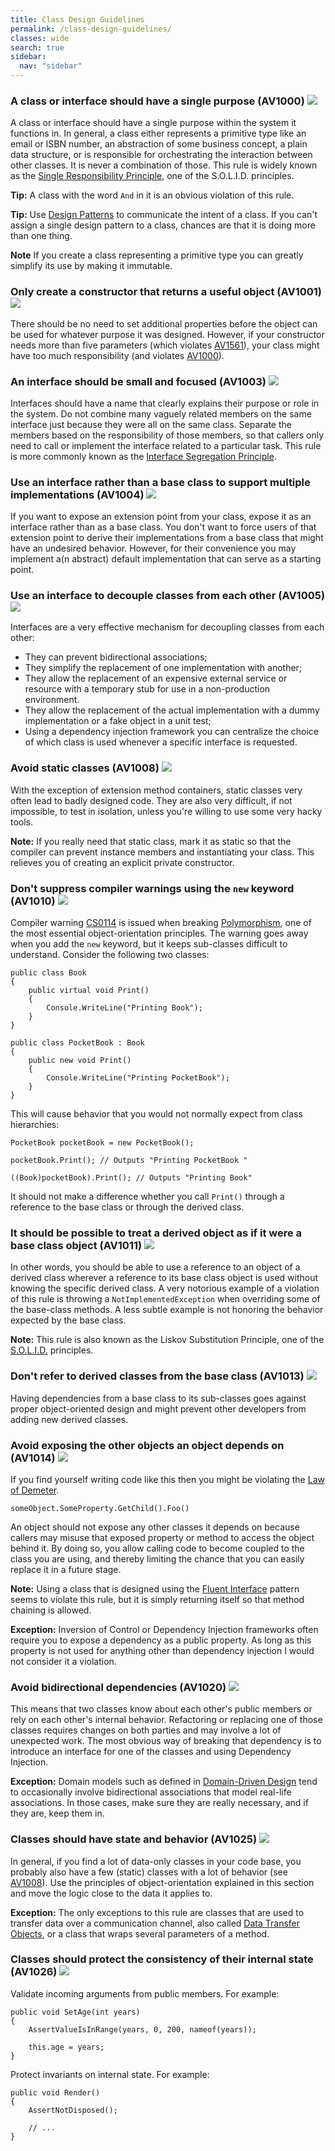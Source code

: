 ```yaml
---
title: Class Design Guidelines
permalink: /class-design-guidelines/
classes: wide
search: true
sidebar:
  nav: "sidebar"
---
```


### <a name="av1000"></a> A class or interface should have a single purpose (AV1000) ![](/assets/images/1.png)

A class or interface should have a single purpose within the system it functions in. In general, a class either represents a primitive type like an email or ISBN number, an abstraction of some business concept, a plain data structure, or is responsible for orchestrating the interaction between other classes. It is never a combination of those. This rule is widely known as the [Single Responsibility Principle](https://8thlight.com/blog/uncle-bob/2014/05/08/SingleReponsibilityPrinciple.html), one of the S.O.L.I.D. principles.

**Tip:** A class with the word `And` in it is an obvious violation of this rule.

**Tip:** Use [Design Patterns](http://en.wikipedia.org/wiki/Design_pattern_(computer_science)) to communicate the intent of a class. If you can't assign a single design pattern to a class, chances are that it is doing more than one thing.

**Note** If you create a class representing a primitive type you can greatly simplify its use by making it immutable.

### <a name="av1001"></a> Only create a constructor that returns a useful object (AV1001) ![](/assets/images/3.png)

There should be no need to set additional properties before the object can be used for whatever purpose it was designed. However, if your constructor needs more than five parameters (which violates [AV1561](/maintainability-guidelines#av1561)), your class might have too much responsibility (and violates [AV1000](#av1000)).

### <a name="av1003"></a> An interface should be small and focused (AV1003) ![](/assets/images/2.png)

Interfaces should have a name that clearly explains their purpose or role in the system. Do not combine many vaguely related members on the same interface just because they were all on the same class. Separate the members based on the responsibility of those members, so that callers only need to call or implement the interface related to a particular task. This rule is more commonly known as the [Interface Segregation Principle](https://lostechies.com/wp-content/uploads/2011/03/pablos_solid_ebook.pdf).

### <a name="av1004"></a> Use an interface rather than a base class to support multiple implementations (AV1004) ![](/assets/images/3.png)

If you want to expose an extension point from your class, expose it as an interface rather than as a base class. You don't want to force users of that extension point to derive their implementations from a base class that might have an undesired behavior. However, for their convenience you may implement a(n abstract) default implementation that can serve as a starting point.

### <a name="av1005"></a> Use an interface to decouple classes from each other (AV1005) ![](/assets/images/2.png)

Interfaces are a very effective mechanism for decoupling classes from each other:

- They can prevent bidirectional associations; 
- They simplify the replacement of one implementation with another; 
- They allow the replacement of an expensive external service or resource with a temporary stub for use in a non-production environment.
- They allow the replacement of the actual implementation with a dummy implementation or a fake object in a unit test; 
- Using a dependency injection framework you can centralize the choice of which class is used whenever a specific interface is requested.

### <a name="av1008"></a> Avoid static classes (AV1008) ![](/assets/images/3.png)

With the exception of extension method containers, static classes very often lead to badly designed code. They are also very difficult, if not impossible, to test in isolation, unless you're willing to use some very hacky tools.

**Note:** If you really need that static class, mark it as static so that the compiler can prevent instance members and instantiating your class. This relieves you of creating an explicit private constructor.

### <a name="av1010"></a> Don't suppress compiler warnings using the `new` keyword (AV1010) ![](/assets/images/1.png)

Compiler warning [CS0114](https://docs.microsoft.com/en-us/dotnet/csharp/misc/cs0114) is issued when breaking [Polymorphism](http://en.wikipedia.org/wiki/Polymorphism_in_object-oriented_programming), one of the most essential object-orientation principles.
The warning goes away when you add the `new` keyword, but it keeps sub-classes difficult to understand. Consider the following two classes:

	public class Book  
	{
		public virtual void Print()  
		{
			Console.WriteLine("Printing Book");
		}  
	}
	
	public class PocketBook : Book  
	{
		public new void Print()
		{
			Console.WriteLine("Printing PocketBook");
		}  
	}

This will cause behavior that you would not normally expect from class hierarchies:

	PocketBook pocketBook = new PocketBook();
	
	pocketBook.Print(); // Outputs "Printing PocketBook "
	
	((Book)pocketBook).Print(); // Outputs "Printing Book"

It should not make a difference whether you call `Print()` through a reference to the base class or through the derived class.

### <a name="av1011"></a> It should be possible to treat a derived object as if it were a base class object (AV1011) ![](/assets/images/2.png)

In other words, you should be able to use a reference to an object of a derived class wherever a reference to its base class object is used without knowing the specific derived class. A very notorious example of a violation of this rule is throwing a `NotImplementedException` when overriding some of the base-class methods. A less subtle example is not honoring the behavior expected by the base class.   
  
**Note:** This rule is also known as the Liskov Substitution Principle, one of the [S.O.L.I.D.](http://www.lostechies.com/blogs/chad_myers/archive/2008/03/07/pablo-s-topic-of-the-month-march-solid-principles.aspx) principles.

### <a name="av1013"></a> Don't refer to derived classes from the base class (AV1013) ![](/assets/images/1.png)

Having dependencies from a base class to its sub-classes goes against proper object-oriented design and might prevent other developers from adding new derived classes.

### <a name="av1014"></a> Avoid exposing the other objects an object depends on (AV1014) ![](/assets/images/2.png)

If you find yourself writing code like this then you might be violating the [Law of Demeter](http://en.wikipedia.org/wiki/Law_of_Demeter).

	someObject.SomeProperty.GetChild().Foo()

An object should not expose any other classes it depends on because callers may misuse that exposed property or method to access the object behind it. By doing so, you allow calling code to become coupled to the class you are using, and thereby limiting the chance that you can easily replace it in a future stage.

**Note:** Using a class that is designed using the [Fluent Interface](http://en.wikipedia.org/wiki/Fluent_interface) pattern seems to violate this rule, but it is simply returning itself so that method chaining is allowed.

**Exception:** Inversion of Control or Dependency Injection frameworks often require you to expose a dependency as a public property. As long as this property is not used for anything other than dependency injection I would not consider it a violation.

### <a name="av1020"></a> Avoid bidirectional dependencies (AV1020) ![](/assets/images/1.png)

This means that two classes know about each other's public members or rely on each other's internal behavior. Refactoring or replacing one of those classes requires changes on both parties and may involve a lot of unexpected work. The most obvious way of breaking that dependency is to introduce an interface for one of the classes and using Dependency Injection.

**Exception:** Domain models such as defined in [Domain-Driven Design](http://domaindrivendesign.org/) tend to occasionally involve bidirectional associations that model real-life associations. In those cases, make sure they are really necessary, and if they are, keep them in.

### <a name="av1025"></a> Classes should have state and behavior (AV1025) ![](/assets/images/1.png)

In general, if you find a lot of data-only classes in your code base, you probably also have a few (static) classes with a lot of behavior (see [AV1008](#av1008)). Use the principles of object-orientation explained in this section and move the logic close to the data it applies to.

**Exception:** The only exceptions to this rule are classes that are used to transfer data over a communication channel, also called [Data Transfer Objects](http://martinfowler.com/eaaCatalog/dataTransferObject.html), or a class that wraps several parameters of a method.

### <a name="av1026"></a> Classes should protect the consistency of their internal state (AV1026) ![](/assets/images/1.png)

Validate incoming arguments from public members. For example:

	public void SetAge(int years)
	{
		AssertValueIsInRange(years, 0, 200, nameof(years));
		
		this.age = years;
	}

Protect invariants on internal state. For example:

	public void Render()
	{
		AssertNotDisposed();
		
		// ...
	}

